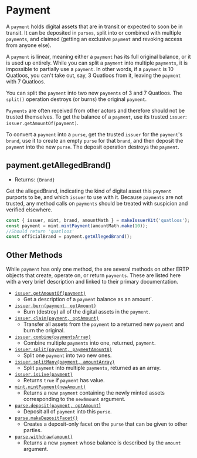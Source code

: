 # Payment
A `payment` holds digital assets that are in transit or 
expected to soon be in transit. It can be deposited in `purses`, 
split into or combined with multiple `payments`, and claimed (getting
an exclusive `payment` and revoking access from anyone else). 

A `payment` is linear, meaning either a `payment` has its full
original balance, or it is used up entirely. While you can split
a `payment` into multiple `payments`, it is impossible to partially use a
`payment`. In other words, if a `payment` is 10 Quatloos, you can't
take out, say, 3 Quatloos from it, leaving the `payment` with 7 Quatloos.

You can split the `payment` into two new `payments` of 3 and 7 Quatloos.
The `split()` operation destroys (or burns) the original `payment`.

`Payments` are often received from other actors and therefore should not be
trusted themselves. To get the balance of a `payment`, use its trusted `issuer`: 
`issuer.getAmountOf(payment)`.

To convert a `payment` into a `purse`, get the trusted `issuer` for the `payment`'s `brand`,
use it to create an empty `purse` for that `brand`, and then deposit the `payment` into the
new `purse`. The deposit operation destroys the `payment`.

## payment.getAllegedBrand()
- Returns: `{Brand}`

Get the allegedBrand, indicating the kind of digital asset this `payment` purports to be, and which `issuer` to use 
with it. Because `payments` are not trusted, any method calls on `payments` 
should be treated with suspicion and verified elsewhere.

```js
const { issuer, mint, brand, amountMath } = makeIssuerKit('quatloos');
const payment = mint.mintPayment(amountMath.make(10));
//Should return 'quatloos'
const officialBrand = payment.getAllegedBrand();
```

## Other Methods

While `payment` has only one method, the are several methods on other ERTP objects that 
create, operate on, or return `payments`. These are listed here with a very brief description
and linked to their primary documentation.
- [`issuer.getAmountOf(payment)`](./issuer.html#issuer-getamountof-payment)
  - Get a description of a `payment` balance as an amount`. 
- [`issuer.burn(payment, optAmount)`](./issuer.html#issuer-burn-payment-optamount)
  - Burn (destroy) all of the digital assets in the `payment`.
- [`issuer.claim(payment, optAmount)`](./issuer.html#issuer-claim-payment-optamount)
  - Transfer all assets from the `payment` to a returned new `payment` and burn the original.
- [`issuer.combine(paymentsArray)`](./issuer.html#issuer-combine-paymentsarray)
  - Combine multiple `payments` into one, returned, `payment`.
- [`issuer.split(payment, paymentAmountA)`](./issuer.html#issuer-split-payment-paymentamounta)
  - Split one `payment` into two new ones.
- [`issuer.splitMany(payment, amountArray)`](./issuer.html#issuer-splitmany-payment-amountarray)
  - Split `payment` into multiple `payments`, returned as an array.
- [`issuer.isLive(payment)`](./issuer.html#issuer-islive-payment)
  - Returns `true` if `payment` has value. 
- [`mint.mintPayment(newAmount)`](./mint.html#mint-mintpayment-newamount)
  - Returns a new `payment` containing the newly minted assets corresponding to the `newAmount` argument. 
- [`purse.deposit(payment, optAmount`)](./purse.html#purse-deposit-payment-optamount)
  - Deposit all of `payment` into this `purse`.
- [`purse.makeDepositFacet()`](./purse.html#purse-makedepositfacet)
  - Creates a deposit-only facet on the `purse` that can be given to other parties.
- [`purse.withdraw(amount)`](./purse.html#purse-withdraw-amount)
  - Returns a new `payment` whose balance is described by the `amount` argument. 
